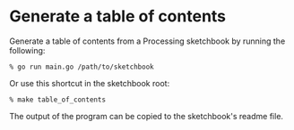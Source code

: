 # Generate a table of contents

Generate a table of contents from a Processing sketchbook by running the following:

```
% go run main.go /path/to/sketchbook
```

Or use this shortcut in the sketchbook root:
```
% make table_of_contents
```

The output of the program can be copied to the sketchbook's readme file.

